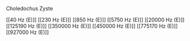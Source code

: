 Choledochus Zyste

[[40 Hz (E)]]
[[230 Hz (E)]]
[[850 Hz (E)]]
[[5750 Hz (E)]]
[[20000 Hz (E)]]
[[125190 Hz (E)]]
[[350000 Hz (E)]]
[[450000 Hz (E)]]
[[775170 Hz (E)]]
[[927000 Hz (E)]]